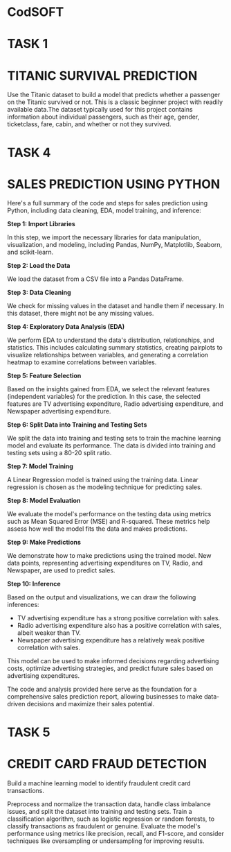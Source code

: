# CodSOFT
# TASK 1
# TITANIC SURVIVAL PREDICTION

Use the Titanic dataset to build a model that predicts whether a passenger on the Titanic survived or not. This is a classic beginner project with readily available data.The dataset typically used for this project contains information about individual passengers, such as their age, gender, ticketclass, fare, cabin, and whether or not they survived.

# TASK 4
# SALES PREDICTION USING PYTHON

Here's a full summary of the code and steps for sales prediction using Python, including data cleaning, EDA, model training, and inference:

**Step 1: Import Libraries**

In this step, we import the necessary libraries for data manipulation, visualization, and modeling, including Pandas, NumPy, Matplotlib, Seaborn, and scikit-learn.

**Step 2: Load the Data**

We load the dataset from a CSV file into a Pandas DataFrame.

**Step 3: Data Cleaning**

We check for missing values in the dataset and handle them if necessary. In this dataset, there might not be any missing values.

**Step 4: Exploratory Data Analysis (EDA)**

We perform EDA to understand the data's distribution, relationships, and statistics. This includes calculating summary statistics, creating pairplots to visualize relationships between variables, and generating a correlation heatmap to examine correlations between variables.

**Step 5: Feature Selection**

Based on the insights gained from EDA, we select the relevant features (independent variables) for the prediction. In this case, the selected features are TV advertising expenditure, Radio advertising expenditure, and Newspaper advertising expenditure.

**Step 6: Split Data into Training and Testing Sets**

We split the data into training and testing sets to train the machine learning model and evaluate its performance. The data is divided into training and testing sets using a 80-20 split ratio.

**Step 7: Model Training**

A Linear Regression model is trained using the training data. Linear regression is chosen as the modeling technique for predicting sales.

**Step 8: Model Evaluation**

We evaluate the model's performance on the testing data using metrics such as Mean Squared Error (MSE) and R-squared. These metrics help assess how well the model fits the data and makes predictions.

**Step 9: Make Predictions**

We demonstrate how to make predictions using the trained model. New data points, representing advertising expenditures on TV, Radio, and Newspaper, are used to predict sales.

**Step 10: Inference**

Based on the output and visualizations, we can draw the following inferences:

- TV advertising expenditure has a strong positive correlation with sales.
- Radio advertising expenditure also has a positive correlation with sales, albeit weaker than TV.
- Newspaper advertising expenditure has a relatively weak positive correlation with sales.

This model can be used to make informed decisions regarding advertising costs, optimize advertising strategies, and predict future sales based on advertising expenditures.

The code and analysis provided here serve as the foundation for a comprehensive sales prediction report, allowing businesses to make data-driven decisions and maximize their sales potential.

# TASK 5

# CREDIT CARD FRAUD DETECTION

Build a machine learning model to identify fraudulent credit card transactions.

Preprocess and normalize the transaction data, handle class imbalance issues, and split the dataset into training and testing sets. Train a classification algorithm, such as logistic regression or random
forests, to classify transactions as fraudulent or genuine. Evaluate the model's performance using metrics like precision, recall, and F1-score, and consider techniques like oversampling or undersampling for improving results.
